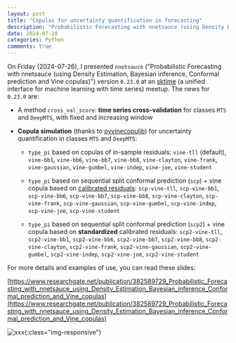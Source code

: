 ```yaml
---
layout: post
title: "Copulas for uncertainty quantification in forecasting"
description: "Probabilistic Forecasting with nnetsauce (using Density Estimation, Bayesian inference, Conformal prediction and Vine copulas): nnetsauce presentation at sktime meetup (2024-07-26)"
date: 2024-07-28
categories: Python
comments: true
---
```


On Friday (2024-07-26), I presented `nnetsauce` ("Probabilistic Forecasting with nnetsauce (using Density Estimation, Bayesian inference, Conformal prediction and Vine copulas)") version `0.23.0` at an [sktime](https://github.com/sktime/sktime) (a unified interface for machine learning with time series) meetup. The news for `0.23.0` are: 

- A method `cross_val_score`: **time series cross-validation** for classes `MTS` and `DeepMTS`, with fixed and increasing window
  
- **Copula simulation** (thanks to [pyvinecopulib](https://github.com/vinecopulib/pyvinecopulib)) for uncertainty quantification in classes `MTS` and `DeepMTS`: 
  
  - `type_pi` based on copulas of in-sample residuals: `vine-tll` (default), `vine-bb1`, `vine-bb6`, `vine-bb7`, `vine-bb8`, `vine-clayton`, `vine-frank`, `vine-gaussian`, `vine-gumbel`, `vine-indep`, `vine-joe`, `vine-student`
  
  - `type_pi` based on sequential split conformal prediction (`scp`) + vine copula based on [calibrated residuals](https://github.com/thierrymoudiki/2024-07-17-scp-block-bootstrap): `scp-vine-tll`, `scp-vine-bb1`, `scp-vine-bb6`, `scp-vine-bb7`, `scp-vine-bb8`, `scp-vine-clayton`, `scp-vine-frank`, `scp-vine-gaussian`, `scp-vine-gumbel`, `scp-vine-indep`, `scp-vine-joe`, `scp-vine-student`
  
  - `type_pi` based on sequential split conformal prediction (`scp2`) + vine copula based on **standardized** calibrated residuals: `scp2-vine-tll`, `scp2-vine-bb1`, `scp2-vine-bb6`, `scp2-vine-bb7`, `scp2-vine-bb8`, `scp2-vine-clayton`, `scp2-vine-frank`, `scp2-vine-gaussian`, `scp2-vine-gumbel`, `scp2-vine-indep`, `scp2-vine-joe`, `scp2-vine-student`

For more details and examples of use, you can read these slides:

[https://www.researchgate.net/publication/382589729_Probabilistic_Forecasting_with_nnetsauce_using_Density_Estimation_Bayesian_inference_Conformal_prediction_and_Vine_copulas](https://www.researchgate.net/publication/382589729_Probabilistic_Forecasting_with_nnetsauce_using_Density_Estimation_Bayesian_inference_Conformal_prediction_and_Vine_copulas)

![xxx]({{base}}/images/2024-07-22/2024-07-22-image1.png){:class="img-responsive"}      

